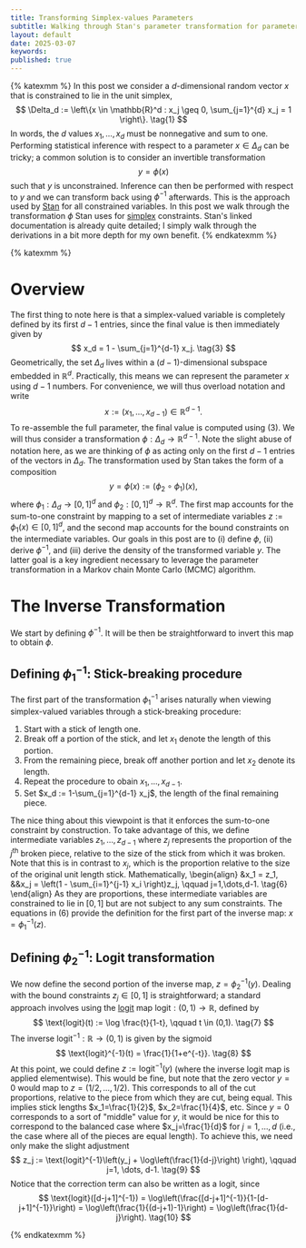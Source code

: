 ```yaml
---
title: Transforming Simplex-values Parameters
subtitle: Walking through Stan's parameter transformation for parameters that sum to one.
layout: default
date: 2025-03-07
keywords:
published: true
---
```


{% katexmm %}
In this post we consider a $d$-dimensional random vector $x$ that is
constrained to lie in the unit simplex,
$$
\Delta_d := \left\{x \in \mathbb{R}^d : x_j \geq 0, \sum_{j=1}^{d} x_j = 1 \right\}. \tag{1}
$$
In words, the $d$ values $x_1, \dots, x_d$ must be nonnegative and sum to one.
Performing statistical inference with respect to a parameter
$x \in \Delta_d$ can be tricky; a common solution is to consider an invertible
transformation
$$
y = \phi(x) \tag{2}
$$
such that $y$ is unconstrained. Inference can then be performed with respect
to $y$ and we can transform back using $\phi^{-1}$ afterwards. This is
the approach used by [Stan](https://mc-stan.org/docs/reference-manual/transforms.html)
for all constrained variables. In this post we walk through the transformation
$\phi$ Stan uses for [simplex](https://mc-stan.org/docs/reference-manual/transforms.html#simplex-transform.section)
constraints. Stan's linked documentation is already quite detailed; I simply
walk through the derivations in a bit more depth for my own benefit.
{% endkatexmm %}

{% katexmm %}
# Overview
The first thing to note here is that a simplex-valued variable is completely
defined by its first $d-1$ entries, since the final value is then immediately
given by
$$
x_d = 1 - \sum_{j=1}^{d-1} x_j. \tag{3}
$$
Geometrically, the set $\Delta_d$ lives within a $(d-1)$-dimensional
subspace embedded in $\mathbb{R}^d$. Practically, this means we can represent
the parameter $x$ using $d-1$ numbers. For convenience, we will thus
overload notation and write
$$
x := (x_1, \dots, x_{d-1}) \in \mathbb{R}^{d-1}. \tag{4}
$$
To re-assemble the full parameter, the final value is computed using (3). We will
thus consider a transformation $\phi: \Delta_d \to \mathbb{R}^{d-1}$.
Note the slight abuse of notation here, as we are thinking of $\phi$ as acting
only on the first $d-1$ entries of the vectors in $\Delta_d$. The
transformation used by Stan takes the form of a composition
$$
y = \phi(x) := (\phi_2 \circ \phi_1)(x), \tag{5}
$$
where $\phi_1: \Delta_d \to [0,1]^d$ and $\phi_2: [0,1]^d \to \mathbb{R}^d$.
The first map accounts for the sum-to-one constraint by mapping to
a set of intermediate variables $z := \phi_1(x) \in [0,1]^d$, and the
second map accounts for the bound constraints on the intermediate variables.
Our goals in this post are to (i) define $\phi$, (ii) derive $\phi^{-1}$,
and (iii) derive the density of the transformed variable $y$. The latter goal
is a key ingredient necessary to leverage the parameter transformation in
a Markov chain Monte Carlo (MCMC) algorithm.

# The Inverse Transformation
We start by defining $\phi^{-1}$. It will be then be straightforward to invert
this map to obtain $\phi$.

## Defining $\phi_1^{-1}$: Stick-breaking procedure
The first part of the transformation $\phi_1^{-1}$ arises naturally when viewing
simplex-valued variables through a stick-breaking procedure:
1. Start with a stick of length one.
2. Break off a portion of the stick, and let $x_1$ denote the length of this portion.
3. From the remaining piece, break off another portion and let $x_2$ denote its length.
4. Repeat the procedure to obain $x_1, \dots, x_{d-1}$.
5. Set $x_d := 1-\sum_{j=1}^{d-1} x_j$, the length of the final remaining piece.

The nice thing about this viewpoint is that it enforces the sum-to-one
constraint by construction. To take advantage of this, we define intermediate
variables $z_1, \dots, z_{d-1}$ where $z_j$ represents the proportion of the
$j^{\text{th}}$ broken piece, relative to the size of the stick from which it
was broken. Note that this is in contrast to $x_j$, which is the proportion
relative to the size of the original unit length stick. Mathematically,
\begin{align}
&x_1 = z_1, &&x_j = \left(1 - \sum_{i=1}^{j-1} x_i \right)z_j, \qquad j=1,\dots,d-1. \tag{6}
\end{align}
As they are proportions, these intermediate variables are constrained to lie
in $[0,1]$ but are not subject to any sum constraints. The equations in
(6) provide the definition for the first part of the inverse map:
$x = \phi_1^{-1}(z)$.

## Defining $\phi_2^{-1}$: Logit transformation
We now define the second portion of the inverse map, $z = \phi_2^{-1}(y)$.
Dealing with the bound constraints $z_j \in [0,1]$ is straightforward; a
standard approach involves using the
[logit](https://mc-stan.org/docs/reference-manual/transforms.html#logit-transform-jacobian.section) map
$\text{logit}: (0,1) \to \mathbb{R}$, defined by
$$
\text{logit}(t) := \log \frac{t}{1-t}, \qquad t \in (0,1). \tag{7}
$$
The inverse $\text{logit}^{-1}: \mathbb{R} \to (0,1)$ is given by the sigmoid
$$
\text{logit}^{-1}(t) = \frac{1}{1+e^{-t}}. \tag{8}
$$
At this point, we could define $z := \text{logit}^{-1}(y)$ (where the inverse
logit map is applied elementwise). This would be fine, but note that the zero
vector $y=0$ would map to $z = (1/2, \dots, 1/2)$. This corresponds to all of
the cut proportions, relative to the piece from which they are cut, being
equal. This implies stick lengths $x_1=\frac{1}{2}$, $x_2=\frac{1}{4}$, etc.
Since $y=0$ corresponds to a sort of "middle" value for $y$, it would be nice
for this to correspond to the balanced case where $x_j=\frac{1}{d}$ for
$j=1, \dots, d$ (i.e., the case where all of the pieces are equal length).
To achieve this, we need only make the slight adjustment
$$
z_j := \text{logit}^{-1}\left(y_j + \log\left(\frac{1}{d-j}\right) \right),
\qquad j=1, \dots, d-1. \tag{9}
$$
Notice that the correction term can also be written as a logit, since
$$
\text{logit}([d-j+1]^{-1})
= \log\left(\frac{[d-j+1]^{-1}}{1-[d-j+1]^{-1}}\right)
= \log\left(\frac{1}{(d-j+1)-1}\right)
= \log\left(\frac{1}{d-j}\right). \tag{10}
$$




{% endkatexmm %}
